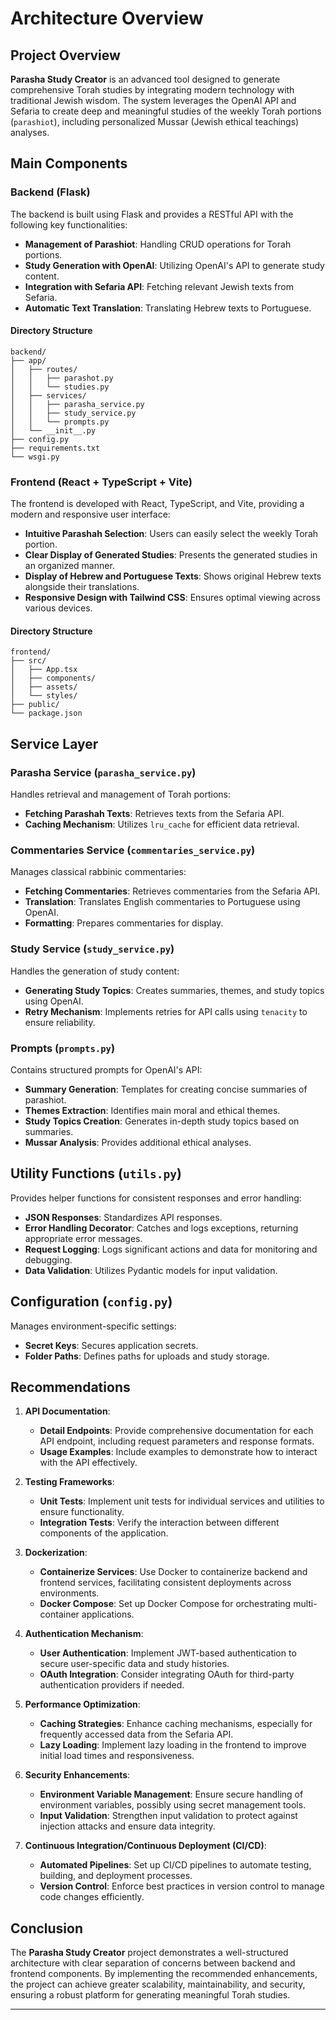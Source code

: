 # Architecture Overview

## Project Overview

**Parasha Study Creator** is an advanced tool designed to generate comprehensive Torah studies by integrating modern technology with traditional Jewish wisdom. The system leverages the OpenAI API and Sefaria to create deep and meaningful studies of the weekly Torah portions (`parashiot`), including personalized Mussar (Jewish ethical teachings) analyses.

## Main Components

### Backend (Flask)

The backend is built using Flask and provides a RESTful API with the following key functionalities:

- **Management of Parashiot**: Handling CRUD operations for Torah portions.
- **Study Generation with OpenAI**: Utilizing OpenAI's API to generate study content.
- **Integration with Sefaria API**: Fetching relevant Jewish texts from Sefaria.
- **Automatic Text Translation**: Translating Hebrew texts to Portuguese.

#### Directory Structure

```
backend/
├── app/
│   ├── routes/
│   │   ├── parashot.py
│   │   └── studies.py
│   ├── services/
│   │   ├── parasha_service.py
│   │   ├── study_service.py
│   │   └── prompts.py
│   └── __init__.py
├── config.py
├── requirements.txt
└── wsgi.py
```

### Frontend (React + TypeScript + Vite)

The frontend is developed with React, TypeScript, and Vite, providing a modern and responsive user interface:

- **Intuitive Parashah Selection**: Users can easily select the weekly Torah portion.
- **Clear Display of Generated Studies**: Presents the generated studies in an organized manner.
- **Display of Hebrew and Portuguese Texts**: Shows original Hebrew texts alongside their translations.
- **Responsive Design with Tailwind CSS**: Ensures optimal viewing across various devices.

#### Directory Structure

```
frontend/
├── src/
│   ├── App.tsx
│   ├── components/
│   ├── assets/
│   └── styles/
├── public/
└── package.json
```

## Service Layer

### Parasha Service (`parasha_service.py`)

Handles retrieval and management of Torah portions:

- **Fetching Parashah Texts**: Retrieves texts from the Sefaria API.
- **Caching Mechanism**: Utilizes `lru_cache` for efficient data retrieval.

### Commentaries Service (`commentaries_service.py`)

Manages classical rabbinic commentaries:

- **Fetching Commentaries**: Retrieves commentaries from the Sefaria API.
- **Translation**: Translates English commentaries to Portuguese using OpenAI.
- **Formatting**: Prepares commentaries for display.

### Study Service (`study_service.py`)

Handles the generation of study content:

- **Generating Study Topics**: Creates summaries, themes, and study topics using OpenAI.
- **Retry Mechanism**: Implements retries for API calls using `tenacity` to ensure reliability.

### Prompts (`prompts.py`)

Contains structured prompts for OpenAI's API:

- **Summary Generation**: Templates for creating concise summaries of parashiot.
- **Themes Extraction**: Identifies main moral and ethical themes.
- **Study Topics Creation**: Generates in-depth study topics based on summaries.
- **Mussar Analysis**: Provides additional ethical analyses.

## Utility Functions (`utils.py`)

Provides helper functions for consistent responses and error handling:

- **JSON Responses**: Standardizes API responses.
- **Error Handling Decorator**: Catches and logs exceptions, returning appropriate error messages.
- **Request Logging**: Logs significant actions and data for monitoring and debugging.
- **Data Validation**: Utilizes Pydantic models for input validation.

## Configuration (`config.py`)

Manages environment-specific settings:

- **Secret Keys**: Secures application secrets.
- **Folder Paths**: Defines paths for uploads and study storage.

## Recommendations

1. **API Documentation**:

   - **Detail Endpoints**: Provide comprehensive documentation for each API endpoint, including request parameters and response formats.
   - **Usage Examples**: Include examples to demonstrate how to interact with the API effectively.

2. **Testing Frameworks**:

   - **Unit Tests**: Implement unit tests for individual services and utilities to ensure functionality.
   - **Integration Tests**: Verify the interaction between different components of the application.

3. **Dockerization**:

   - **Containerize Services**: Use Docker to containerize backend and frontend services, facilitating consistent deployments across environments.
   - **Docker Compose**: Set up Docker Compose for orchestrating multi-container applications.

4. **Authentication Mechanism**:

   - **User Authentication**: Implement JWT-based authentication to secure user-specific data and study histories.
   - **OAuth Integration**: Consider integrating OAuth for third-party authentication providers if needed.

5. **Performance Optimization**:

   - **Caching Strategies**: Enhance caching mechanisms, especially for frequently accessed data from the Sefaria API.
   - **Lazy Loading**: Implement lazy loading in the frontend to improve initial load times and responsiveness.

6. **Security Enhancements**:

   - **Environment Variable Management**: Ensure secure handling of environment variables, possibly using secret management tools.
   - **Input Validation**: Strengthen input validation to protect against injection attacks and ensure data integrity.

7. **Continuous Integration/Continuous Deployment (CI/CD)**:
   - **Automated Pipelines**: Set up CI/CD pipelines to automate testing, building, and deployment processes.
   - **Version Control**: Enforce best practices in version control to manage code changes efficiently.

## Conclusion

The **Parasha Study Creator** project demonstrates a well-structured architecture with clear separation of concerns between backend and frontend components. By implementing the recommended enhancements, the project can achieve greater scalability, maintainability, and security, ensuring a robust platform for generating meaningful Torah studies.

---

